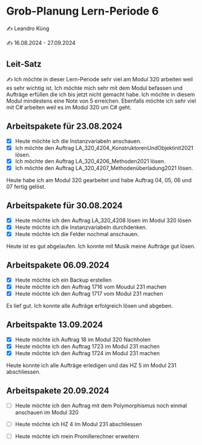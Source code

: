 # Grob-Planung Lern-Periode 6

✍️ Leandro Küng

✍️ 16.08.2024 - 27.09.2024

## Leit-Satz

✍️ Ich möchte in dieser Lern-Periode sehr viel am Modul 320 arbeiten weil es sehr wichtig ist. Ich möchte mich sehr mit dem Modul befassen und Aufträge erfüllen die ich bis jetzt nicht gemacht habe. Ich möchte in diesem Modul mindestens eine Note von 5 erreichen. Ebenfalls möchte ich sehr viel mit C# arbeiten weil es im Modul 320 um C# geht. 

## Arbeitspakete für 23.08.2024

- [X] Heute möchte ich die Instanzvariabeln anschauen.
- [X] Ich möchte den Auftrag LA_320_4204_KonstruktorenUndObjektinit2021 lösen.
- [X] Ich möchte den Auftrag LA_320_4206_Methoden2021 lösen.
- [X] Ich möchte den Auftrag LA_320_4207_Methodenüberladung2021 lösen.

Heute habe ich am Modul 320 gearbeitet und habe Auftrag 04, 05, 06 und 07 fertig gelöst.

## Arbeitspakete für 30.08.2024

- [X] Heute möchte ich den Auftrag LA_320_4208 lösen im Modul 320 lösen
- [X] Heute möchte ich die Instanzvariabeln durchdenken.
- [X] Heute möchte ich die Felder nochmal anschauen.

Heute ist es gut abgelaufen. Ich konnte mit Musik meine Aufträge gut lösen.


## Arbeitspakete 06.09.2024

- [X] Heute möchte ich ein Backup erstellen
- [X] Heute möchte ich den Auftrag 1716 vom Moudul 231 machen
- [X] Heute möchte ich den Auftrag 1717 vom Modul 231 machen

Es lief gut. Ich konnte alle Aufträge erfolgreich lösen und abgeben.

## Arbeitspakte 13.09.2024

- [X] Heute möchte ich Auftrag 18 im Modul 320 Nachholen
- [X] Heute möchte ich den Auftrag 1723 im Modul 231 machen
- [X] Heute möchte ich den Auftrag 1724 im Modul 231 machen

Heute konnte ich alle Aufträge erledigen und das HZ 5 im Modul 231 abschliessen.

## Arbeitspakete 20.09.2024

- [ ] Heute möchte ich den Auftrag mit dem Polymorphismus noch einmal anschauen im Modul 320
- [ ] Heute möchte ich HZ 4 Im Modul 231 abschliessen
- [ ] Heute möchte ich mein Promillerechner erweitern


